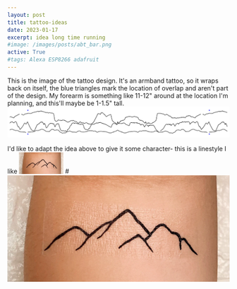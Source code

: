 ```yaml
---
layout: post
title: tattoo-ideas
date: 2023-01-17
excerpt: idea long time running
#image: /images/posts/abt_bar.png
active: True
#tags: Alexa ESP8266 adafruit
---
```


This is the image of the tattoo design. It's an armband tattoo, so it wraps back on itself, the blue triangles mark the location of overlap and aren't part of the design. My forearm is something like 11-12" around at the location I'm planning, and this'll maybe be 1-1.5" tall.
![image](/images/posts/race_elevation.png)

I'd like to adapt the idea above to give it some character- this is a linestyle I like
<img src="/images/posts/tattoo_good_linestyle.png" width="20%">
#![image](/images/posts/tattoo_good_linestyle.png)
